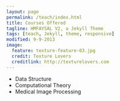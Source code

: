 ```yaml
---
layout: page
permalink: /teach/index.html
title: Courses Offered
tagline: HMFAYSAL V2, a Jekyll Theme
tags: [teach, Jekyll, theme, responsive]
modified: 9-9-2013
image:
  feature: texture-feature-03.jpg
  credit: Texture Lovers
  creditlink: http://texturelovers.com
---
```


* Data Structure
* Computational Theory
* Medical Image Processing